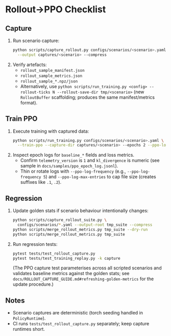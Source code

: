 # Rollout→PPO Checklist

## Capture
1. Run scenario capture:
   ```bash
   python scripts/capture_rollout.py configs/scenarios/<scenario>.yaml \
     --output captures/<scenario> --compress
   ```
2. Verify artefacts:
   - `rollout_sample_manifest.json`
   - `rollout_sample_metrics.json`
   - `rollout_sample_*.npz/json`
   - Alternatively, use `python scripts/run_training.py <config> --rollout-ticks N --rollout-save-dir tmp/<scenario>`
     (new `RolloutBuffer` scaffolding; produces the same manifest/metrics format).

## Train PPO
1. Execute training with captured data:
   ```bash
   python scripts/run_training.py configs/scenarios/<scenario>.yaml \
     --train-ppo --capture-dir captures/<scenario> --epochs 2 --ppo-log logs/<scenario>_ppo.jsonl
   ```
2. Inspect epoch logs for `baseline_*` fields and loss metrics.
   - Confirm `telemetry_version` is `1` and `kl_divergence` is numeric (see
     sample in `docs/samples/ppo_epoch_log.jsonl`).
   - Thin or rotate logs with `--ppo-log-frequency` (e.g., `--ppo-log-frequency 5`) and
     `--ppo-log-max-entries` to cap file size (creates suffixes like `.1`, `.2`).

## Regression
1. Update golden stats if scenario behaviour intentionally changes:
   ```bash
   python scripts/capture_rollout_suite.py \
     configs/scenarios/*.yaml --output-root tmp_suite --compress
   python scripts/merge_rollout_metrics.py tmp_suite --dry-run
   python scripts/merge_rollout_metrics.py tmp_suite
   ```
2. Run regression tests:
   ```bash
   pytest tests/test_rollout_capture.py
   pytest tests/test_training_replay.py -k capture
   ```
   (The PPO capture test parameterises across all scripted scenarios and validates
   baseline metrics against the golden stats; see
   `docs/ROLLOUT_CAPTURE_GUIDE.md#refreshing-golden-metrics` for the update
   procedure.)

## Notes
- Scenario captures are deterministic (torch seeding handled in `PolicyRuntime`).
- CI runs `tests/test_rollout_capture.py` separately; keep capture runtimes short.
